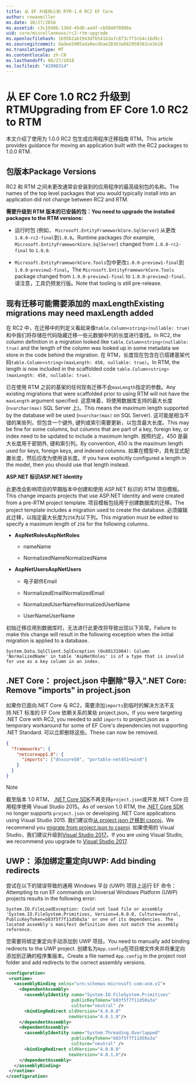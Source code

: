 ```yaml
---
title: 从 EF 升级核心到 RTM-1.0 RC2 EF Core
author: rowanmiller
ms.date: 10/27/2016
ms.assetid: c3c1940b-136d-45d8-aa4f-cb5040f8980a
uid: core/miscellaneous/rc2-rtm-upgrade
ms.openlocfilehash: 1b95b2ab1943dfb541b3a7c873cff3cb4c16d9c1
ms.sourcegitcommit: dadee5905ada9ecdbae28363a682950383ce3e10
ms.translationtype: MT
ms.contentlocale: zh-CN
ms.lasthandoff: 08/27/2018
ms.locfileid: "42998314"
---
```

# <a name="upgrading-from-ef-core-10-rc2-to-rtm"></a><span data-ttu-id="fb28a-102">从 EF Core 1.0 RC2 升级到 RTM</span><span class="sxs-lookup"><span data-stu-id="fb28a-102">Upgrading from EF Core 1.0 RC2 to RTM</span></span>

<span data-ttu-id="fb28a-103">本文介绍了使用为 1.0.0 RC2 包生成应用程序迁移指南 RTM。</span><span class="sxs-lookup"><span data-stu-id="fb28a-103">This article provides guidance for moving an application built with the RC2 packages to 1.0.0 RTM.</span></span>

## <a name="package-versions"></a><span data-ttu-id="fb28a-104">包版本</span><span class="sxs-lookup"><span data-stu-id="fb28a-104">Package Versions</span></span>

<span data-ttu-id="fb28a-105">RC2 和 RTM 之间未更改通常会安装到的应用程序的最高级别包的名称。</span><span class="sxs-lookup"><span data-stu-id="fb28a-105">The names of the top level packages that you would typically install into an application did not change between RC2 and RTM.</span></span>

<span data-ttu-id="fb28a-106">**需要升级到 RTM 版本的已安装的包：**</span><span class="sxs-lookup"><span data-stu-id="fb28a-106">**You need to upgrade the installed packages to the RTM versions:**</span></span>

* <span data-ttu-id="fb28a-107">运行时包 (例如， `Microsoft.EntityFrameworkCore.SqlServer`) 从更改`1.0.0-rc2-final`到`1.0.0`。</span><span class="sxs-lookup"><span data-stu-id="fb28a-107">Runtime packages (for example, `Microsoft.EntityFrameworkCore.SqlServer`) changed from `1.0.0-rc2-final` to `1.0.0`.</span></span>

* <span data-ttu-id="fb28a-108">`Microsoft.EntityFrameworkCore.Tools`包中更改`1.0.0-preview1-final`到`1.0.0-preview2-final`。</span><span class="sxs-lookup"><span data-stu-id="fb28a-108">The `Microsoft.EntityFrameworkCore.Tools` package changed from `1.0.0-preview1-final` to `1.0.0-preview2-final`.</span></span> <span data-ttu-id="fb28a-109">请注意，工具仍预发行版。</span><span class="sxs-lookup"><span data-stu-id="fb28a-109">Note that tooling is still pre-release.</span></span>

## <a name="existing-migrations-may-need-maxlength-added"></a><span data-ttu-id="fb28a-110">现有迁移可能需要添加的 maxLength</span><span class="sxs-lookup"><span data-stu-id="fb28a-110">Existing migrations may need maxLength added</span></span>

<span data-ttu-id="fb28a-111">在 RC2 中，在迁移中的列定义看起来像`table.Column<string>(nullable: true)`和中我们将存储在代码隐藏迁移一些元数据中列的长度进行查找。</span><span class="sxs-lookup"><span data-stu-id="fb28a-111">In RC2, the column definition in a migration looked like `table.Column<string>(nullable: true)` and the length of the column was looked up in some metadata we store in the code behind the migration.</span></span> <span data-ttu-id="fb28a-112">在 RTM，长度现在包含在已搭建基架代码`table.Column<string>(maxLength: 450, nullable: true)`。</span><span class="sxs-lookup"><span data-stu-id="fb28a-112">In RTM, the length is now included in the scaffolded code `table.Column<string>(maxLength: 450, nullable: true)`.</span></span>

<span data-ttu-id="fb28a-113">已在使用 RTM 之前的基架的任何现有迁移不会`maxLength`指定的参数。</span><span class="sxs-lookup"><span data-stu-id="fb28a-113">Any existing migrations that were scaffolded prior to using RTM will not have the `maxLength` argument specified.</span></span> <span data-ttu-id="fb28a-114">这意味着，将使用数据库支持的最大长度 (`nvarchar(max)` SQL Server 上)。</span><span class="sxs-lookup"><span data-stu-id="fb28a-114">This means the maximum length supported by the database will be used (`nvarchar(max)` on SQL Server).</span></span> <span data-ttu-id="fb28a-115">这可能是相当不错的某些列，但包含一个键外, 键列或索引需要更新，以包含最大长度。</span><span class="sxs-lookup"><span data-stu-id="fb28a-115">This may be fine for some columns, but columns that are part of a key, foreign key, or index need to be updated to include a maximum length.</span></span> <span data-ttu-id="fb28a-116">按照约定，450 是最大长度用于密钥外, 键和索引列。</span><span class="sxs-lookup"><span data-stu-id="fb28a-116">By convention, 450 is the maximum length used for keys, foreign keys, and indexed columns.</span></span> <span data-ttu-id="fb28a-117">如果在模型中，具有显式配置长度，然后应改为使用该长度。</span><span class="sxs-lookup"><span data-stu-id="fb28a-117">If you have explicitly configured a length in the model, then you should use that length instead.</span></span>

<span data-ttu-id="fb28a-118">**ASP.NET 标识**</span><span class="sxs-lookup"><span data-stu-id="fb28a-118">**ASP.NET Identity**</span></span>

<span data-ttu-id="fb28a-119">此更改会影响项目的早期版本中创建和使用 ASP.NET 标识的 RTM 项目模板。</span><span class="sxs-lookup"><span data-stu-id="fb28a-119">This change impacts projects that use ASP.NET Identity and were created from a pre-RTM project template.</span></span> <span data-ttu-id="fb28a-120">项目模板包括用于创建数据库的迁移。</span><span class="sxs-lookup"><span data-stu-id="fb28a-120">The project template includes a migration used to create the database.</span></span> <span data-ttu-id="fb28a-121">必须编辑此迁移，以指定最大长度为`256`为以下列。</span><span class="sxs-lookup"><span data-stu-id="fb28a-121">This migration must be edited to specify a maximum length of `256` for the following columns.</span></span>

*  <span data-ttu-id="fb28a-122">**AspNetRoles**</span><span class="sxs-lookup"><span data-stu-id="fb28a-122">**AspNetRoles**</span></span>

    * <span data-ttu-id="fb28a-123">name</span><span class="sxs-lookup"><span data-stu-id="fb28a-123">Name</span></span>

    * <span data-ttu-id="fb28a-124">NormalizedName</span><span class="sxs-lookup"><span data-stu-id="fb28a-124">NormalizedName</span></span>

*  <span data-ttu-id="fb28a-125">**AspNetUsers**</span><span class="sxs-lookup"><span data-stu-id="fb28a-125">**AspNetUsers**</span></span>

   * <span data-ttu-id="fb28a-126">电子邮件</span><span class="sxs-lookup"><span data-stu-id="fb28a-126">Email</span></span>

   * <span data-ttu-id="fb28a-127">NormalizedEmail</span><span class="sxs-lookup"><span data-stu-id="fb28a-127">NormalizedEmail</span></span>

   * <span data-ttu-id="fb28a-128">NormalizedUserName</span><span class="sxs-lookup"><span data-stu-id="fb28a-128">NormalizedUserName</span></span>

   * <span data-ttu-id="fb28a-129">UserName</span><span class="sxs-lookup"><span data-stu-id="fb28a-129">UserName</span></span>

<span data-ttu-id="fb28a-130">初始迁移应用到数据库时，无法进行此更改将导致出现以下异常。</span><span class="sxs-lookup"><span data-stu-id="fb28a-130">Failure to make this change will result in the following exception when the initial migration is applied to a database.</span></span>

    System.Data.SqlClient.SqlException (0x80131904): Column 'NormalizedName' in table 'AspNetRoles' is of a type that is invalid for use as a key column in an index.

## <a name="net-core-remove-imports-in-projectjson"></a><span data-ttu-id="fb28a-131">.NET Core： project.json 中删除"导入"</span><span class="sxs-lookup"><span data-stu-id="fb28a-131">.NET Core: Remove "imports" in project.json</span></span>

<span data-ttu-id="fb28a-132">如果你已面向.NET Core 与 RC2，需要添加`imports`到临时的解决方法不支持.NET 标准的 EF Core 依赖关系的某些 project.json。</span><span class="sxs-lookup"><span data-stu-id="fb28a-132">If you were targeting .NET Core with RC2, you needed to add `imports` to project.json as a temporary workaround for some of EF Core's dependencies not supporting .NET Standard.</span></span> <span data-ttu-id="fb28a-133">可以立即删除这些。</span><span class="sxs-lookup"><span data-stu-id="fb28a-133">These can now be removed.</span></span>

``` json
{
  "frameworks": {
    "netcoreapp1.0": {
      "imports": ["dnxcore50", "portable-net451+win8"]
    }
  }
}
```

> [!NOTE]  
> <span data-ttu-id="fb28a-134">截至版本 1.0 RTM， [.NET Core SDK](https://www.microsoft.com/net/download/core)不再支持`project.json`或开发.NET Core 应用程序使用 Visual Studio 2015。</span><span class="sxs-lookup"><span data-stu-id="fb28a-134">As of version 1.0 RTM, the [.NET Core SDK](https://www.microsoft.com/net/download/core) no longer supports `project.json` or developing .NET Core applications using Visual Studio 2015.</span></span> <span data-ttu-id="fb28a-135">我们建议你[从 project.json 迁移到 csproj](https://docs.microsoft.com/dotnet/articles/core/migration/)。</span><span class="sxs-lookup"><span data-stu-id="fb28a-135">We recommend you [migrate from project.json to csproj](https://docs.microsoft.com/dotnet/articles/core/migration/).</span></span> <span data-ttu-id="fb28a-136">如果使用的 Visual Studio，我们建议升级到[Visual Studio 2017](https://www.visualstudio.com/downloads/)。</span><span class="sxs-lookup"><span data-stu-id="fb28a-136">If you are using Visual Studio, we recommend you upgrade to [Visual Studio 2017](https://www.visualstudio.com/downloads/).</span></span>

## <a name="uwp-add-binding-redirects"></a><span data-ttu-id="fb28a-137">UWP： 添加绑定重定向</span><span class="sxs-lookup"><span data-stu-id="fb28a-137">UWP: Add binding redirects</span></span>

<span data-ttu-id="fb28a-138">尝试在以下的错误导致的通用 Windows 平台 (UWP) 项目上运行 EF 命令：</span><span class="sxs-lookup"><span data-stu-id="fb28a-138">Attempting to run EF commands on Universal Windows Platform (UWP) projects results in the following error:</span></span>

    System.IO.FileLoadException: Could not load file or assembly 'System.IO.FileSystem.Primitives, Version=4.0.0.0, Culture=neutral, PublicKeyToken=b03f5f7f11d50a3a' or one of its dependencies. The located assembly's manifest definition does not match the assembly reference.

<span data-ttu-id="fb28a-139">您需要将绑定重定向手动添加到 UWP 项目。</span><span class="sxs-lookup"><span data-stu-id="fb28a-139">You need to manually add binding redirects to the UWP project.</span></span> <span data-ttu-id="fb28a-140">创建名为`App.config`在项目根文件夹并将重定向添加到正确的程序集版本。</span><span class="sxs-lookup"><span data-stu-id="fb28a-140">Create a file named `App.config` in the project root folder and add redirects to the correct assembly versions.</span></span>

``` xml
<configuration>
 <runtime>
   <assemblyBinding xmlns="urn:schemas-microsoft-com:asm.v1">
     <dependentAssembly>
       <assemblyIdentity name="System.IO.FileSystem.Primitives"
                         publicKeyToken="b03f5f7f11d50a3a"
                         culture="neutral" />
       <bindingRedirect oldVersion="4.0.0.0"
                        newVersion="4.0.1.0"/>
     </dependentAssembly>
     <dependentAssembly>
       <assemblyIdentity name="System.Threading.Overlapped"
                         publicKeyToken="b03f5f7f11d50a3a"
                         culture="neutral" />
       <bindingRedirect oldVersion="4.0.0.0"
                        newVersion="4.0.1.0"/>
     </dependentAssembly>
   </assemblyBinding>
 </runtime>
</configuration>
```
